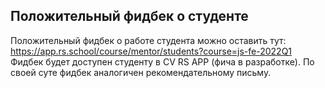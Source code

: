 ##  Положительный фидбек о студенте
Положительный фидбек о работе студента можно оставить тут: 
https://app.rs.school/course/mentor/students?course=js-fe-2022Q1
Фидбек будет доступен студенту в CV RS APP (фича в разработке). 
По своей суте фидбек аналогичен рекомендательному письму. 
